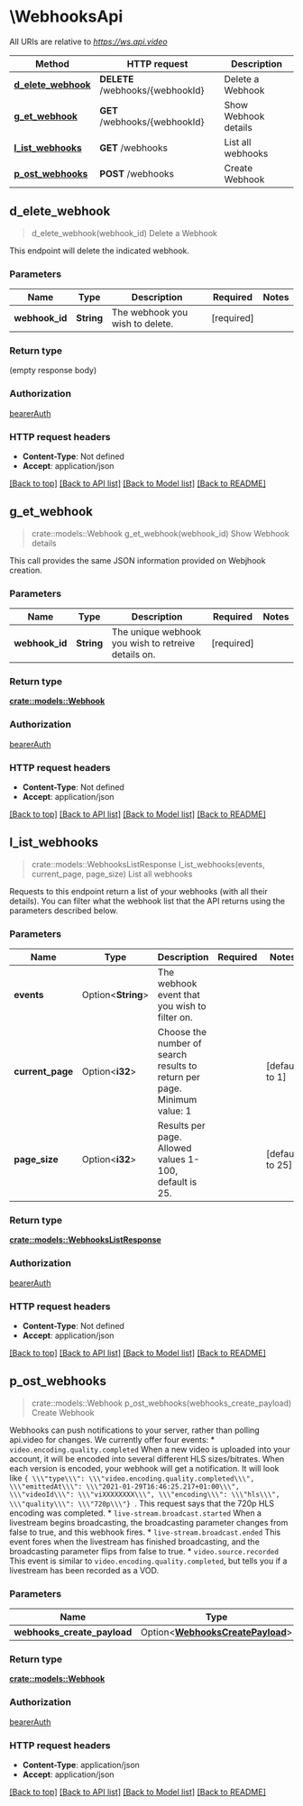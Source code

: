 # \WebhooksApi

All URIs are relative to *https://ws.api.video*

Method | HTTP request | Description
------------- | ------------- | -------------
[**d_elete_webhook**](WebhooksApi.md#d_elete_webhook) | **DELETE** /webhooks/{webhookId} | Delete a Webhook
[**g_et_webhook**](WebhooksApi.md#g_et_webhook) | **GET** /webhooks/{webhookId} | Show Webhook details
[**l_ist_webhooks**](WebhooksApi.md#l_ist_webhooks) | **GET** /webhooks | List all webhooks
[**p_ost_webhooks**](WebhooksApi.md#p_ost_webhooks) | **POST** /webhooks | Create Webhook



## d_elete_webhook

> d_elete_webhook(webhook_id)
Delete a Webhook

This endpoint will delete the indicated webhook.

### Parameters


Name | Type | Description  | Required | Notes
------------- | ------------- | ------------- | ------------- | -------------
**webhook_id** | **String** | The webhook you wish to delete. | [required] |

### Return type

 (empty response body)

### Authorization

[bearerAuth](../README.md#bearerAuth)

### HTTP request headers

- **Content-Type**: Not defined
- **Accept**: application/json

[[Back to top]](#) [[Back to API list]](../README.md#documentation-for-api-endpoints) [[Back to Model list]](../README.md#documentation-for-models) [[Back to README]](../README.md)


## g_et_webhook

> crate::models::Webhook g_et_webhook(webhook_id)
Show Webhook details

This call provides the same JSON information provided on Webjhook creation.

### Parameters


Name | Type | Description  | Required | Notes
------------- | ------------- | ------------- | ------------- | -------------
**webhook_id** | **String** | The unique webhook you wish to retreive details on. | [required] |

### Return type

[**crate::models::Webhook**](webhook.md)

### Authorization

[bearerAuth](../README.md#bearerAuth)

### HTTP request headers

- **Content-Type**: Not defined
- **Accept**: application/json

[[Back to top]](#) [[Back to API list]](../README.md#documentation-for-api-endpoints) [[Back to Model list]](../README.md#documentation-for-models) [[Back to README]](../README.md)


## l_ist_webhooks

> crate::models::WebhooksListResponse l_ist_webhooks(events, current_page, page_size)
List all webhooks

Requests to this endpoint return a list of your webhooks (with all their details). You can filter what the webhook list that the API returns using the parameters described below.

### Parameters


Name | Type | Description  | Required | Notes
------------- | ------------- | ------------- | ------------- | -------------
**events** | Option<**String**> | The webhook event that you wish to filter on. |  |
**current_page** | Option<**i32**> | Choose the number of search results to return per page. Minimum value: 1 |  |[default to 1]
**page_size** | Option<**i32**> | Results per page. Allowed values 1-100, default is 25. |  |[default to 25]

### Return type

[**crate::models::WebhooksListResponse**](webhooks-list-response.md)

### Authorization

[bearerAuth](../README.md#bearerAuth)

### HTTP request headers

- **Content-Type**: Not defined
- **Accept**: application/json

[[Back to top]](#) [[Back to API list]](../README.md#documentation-for-api-endpoints) [[Back to Model list]](../README.md#documentation-for-models) [[Back to README]](../README.md)


## p_ost_webhooks

> crate::models::Webhook p_ost_webhooks(webhooks_create_payload)
Create Webhook

Webhooks can push notifications to your server, rather than polling api.video for changes. We currently offer four events:  * ```video.encoding.quality.completed```  When a new video is uploaded into your account, it will be encoded into several different HLS sizes/bitrates.  When each version is encoded, your webhook will get a notification.  It will look like ```{ \\\"type\\\": \\\"video.encoding.quality.completed\\\", \\\"emittedAt\\\": \\\"2021-01-29T16:46:25.217+01:00\\\", \\\"videoId\\\": \\\"viXXXXXXXX\\\", \\\"encoding\\\": \\\"hls\\\", \\\"quality\\\": \\\"720p\\\"} ```. This request says that the 720p HLS encoding was completed. * ```live-stream.broadcast.started```  When a livestream begins broadcasting, the broadcasting parameter changes from false to true, and this webhook fires. * ```live-stream.broadcast.ended```  This event fores when the livestream has finished broadcasting, and the broadcasting parameter flips from false to true. * ```video.source.recorded```  This event is similar to ```video.encoding.quality.completed```, but tells you if a livestream has been recorded as a VOD.

### Parameters


Name | Type | Description  | Required | Notes
------------- | ------------- | ------------- | ------------- | -------------
**webhooks_create_payload** | Option<[**WebhooksCreatePayload**](WebhooksCreatePayload.md)> |  |  |

### Return type

[**crate::models::Webhook**](webhook.md)

### Authorization

[bearerAuth](../README.md#bearerAuth)

### HTTP request headers

- **Content-Type**: application/json
- **Accept**: application/json

[[Back to top]](#) [[Back to API list]](../README.md#documentation-for-api-endpoints) [[Back to Model list]](../README.md#documentation-for-models) [[Back to README]](../README.md)

